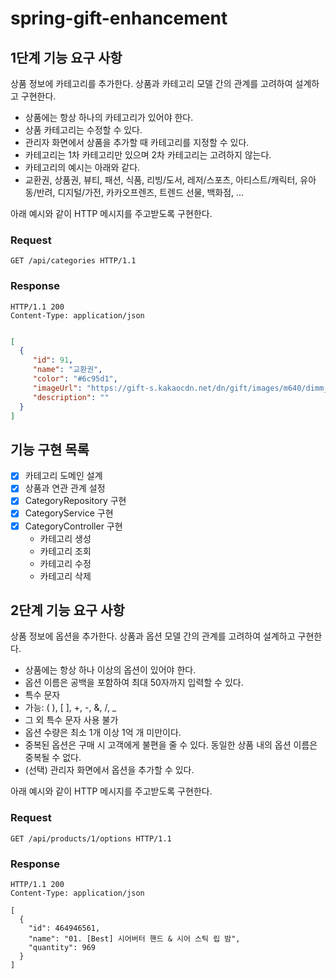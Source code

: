 # spring-gift-enhancement

## 1단계 기능 요구 사항
상품 정보에 카테고리를 추가한다. 상품과 카테고리 모델 간의 관계를 고려하여 설계하고 구현한다.

- 상품에는 항상 하나의 카테고리가 있어야 한다.  
- 상품 카테고리는 수정할 수 있다.  
- 관리자 화면에서 상품을 추가할 때 카테고리를 지정할 수 있다.  
- 카테고리는 1차 카테고리만 있으며 2차 카테고리는 고려하지 않는다.  
- 카테고리의 예시는 아래와 같다.  
- 교환권, 상품권, 뷰티, 패션, 식품, 리빙/도서, 레저/스포츠, 아티스트/캐릭터, 유아동/반려, 디지털/가전, 카카오프렌즈, 트렌드 선물, 백화점, ...  

아래 예시와 같이 HTTP 메시지를 주고받도록 구현한다.

### Request
```http request
GET /api/categories HTTP/1.1
```
### Response
```http request
HTTP/1.1 200
Content-Type: application/json
```
```json

[
  {
     "id": 91,
     "name": "교환권",
     "color": "#6c95d1",
     "imageUrl": "https://gift-s.kakaocdn.net/dn/gift/images/m640/dimm_theme.png",
     "description": ""
  }
]
```

## 기능 구현 목록
- [x] 카테고리 도메인 설계
- [x] 상품과 연관 관계 설정
- [x] CategoryRepository 구현
- [x] CategoryService 구현
- [x] CategoryController 구현
  - 카테고리 생성
  - 카테고리 조회
  - 카테고리 수정
  - 카테고리 삭제

## 2단계 기능 요구 사항
상품 정보에 옵션을 추가한다. 상품과 옵션 모델 간의 관계를 고려하여 설계하고 구현한다.

- 상품에는 항상 하나 이상의 옵션이 있어야 한다.
- 옵션 이름은 공백을 포함하여 최대 50자까지 입력할 수 있다.
- 특수 문자
- 가능: ( ), [ ], +, -, &, /, _
- 그 외 특수 문자 사용 불가
- 옵션 수량은 최소 1개 이상 1억 개 미만이다.
- 중복된 옵션은 구매 시 고객에게 불편을 줄 수 있다. 동일한 상품 내의 옵션 이름은 중복될 수 없다.
- (선택) 관리자 화면에서 옵션을 추가할 수 있다.

아래 예시와 같이 HTTP 메시지를 주고받도록 구현한다.
### Request
```http request
GET /api/products/1/options HTTP/1.1
```
### Response
```http request
HTTP/1.1 200
Content-Type: application/json

[
  {
    "id": 464946561,
    "name": "01. [Best] 시어버터 핸드 & 시어 스틱 립 밤",
    "quantity": 969
  }
]
```